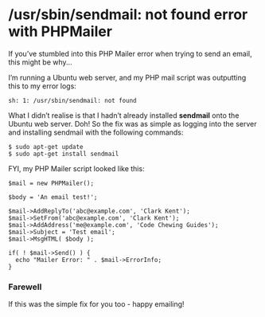 # /usr/sbin/sendmail: not found error with PHPMailer

If you’ve stumbled into this PHP Mailer error when trying to send an email, this might be why...

I’m running a Ubuntu web server, and my PHP mail script was outputting this to my error logs:

```
sh: 1: /usr/sbin/sendmail: not found
```

What I didn’t realise is that I hadn’t already installed **sendmail** onto the Ubuntu web server. Doh!
So the fix was as simple as logging into the server and installing sendmail with the following commands:

```
$ sudo apt-get update
$ sudo apt-get install sendmail
```

FYI, my PHP Mailer script looked like this:

```
$mail = new PHPMailer();
 
$body = 'An email test!';
 
$mail->AddReplyTo('abc@example.com', 'Clark Kent');
$mail->SetFrom('abc@example.com', 'Clark Kent');
$mail->AddAddress('me@example.com', 'Code Chewing Guides');
$mail->Subject = 'Test email';
$mail->MsgHTML( $body );
 
if( ! $mail->Send() ) {
  echo "Mailer Error: " . $mail->ErrorInfo;
}
```


### Farewell

If this was the simple fix for you too - happy emailing!
